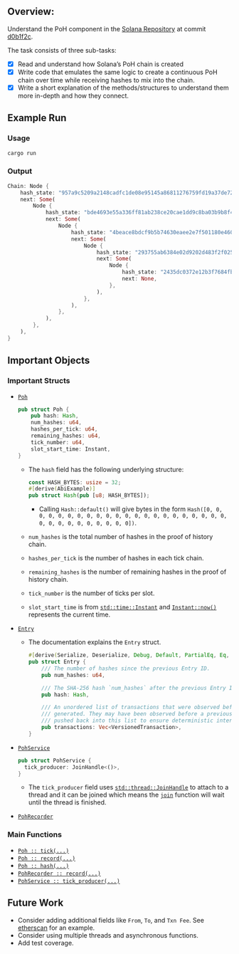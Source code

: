 ## Overview:

Understand the PoH component in the [Solana Repository](https://github.com/solana-labs/solana) at commit [d0b1f2c](https://github.com/solana-labs/solana/commit/d0b1f2c7c0ac90543ed6935f65b7cfc4673f74da).

The task consists of three sub-tasks:
- [x] Read and understand how Solana’s PoH chain is created
- [x] Write code that emulates the same logic to create a continuous PoH chain over time while
receiving hashes to mix into the chain.
- [x] Write a short explanation of the methods/structures to understand them more in-depth and how they connect. 

## Example Run

### Usage
```Rust
cargo run
```

### Output
```Rust
Chain: Node {
    hash_state: "957a9c5209a2148cadfc1de08e95145a86811276759fd19a37de72dcafb94118",
    next: Some(
        Node {
            hash_state: "bde4693e55a336ff81ab238ce20cae1dd9c8ba03b9b8f43963f5569bf3cf5229",
            next: Some(
                Node {
                    hash_state: "4beace8bdcf9b5b74630eaee2e7f501180e46025ca89b05e7e041fbe953d817a",
                    next: Some(
                        Node {
                            hash_state: "293755ab6384e02d9202d483f2f0250100d786e75fdab1b6f3925b2800ece3cb",
                            next: Some(
                                Node {
                                    hash_state: "2435dc0372e12b3f7684fb7093fbe6f6dee79dbff96cc28b1687839ef526e02f",
                                    next: None,
                                },
                            ),
                        },
                    ),
                },
            ),
        },
    ),
}
```

## Important Objects

### Important Structs
- [`Poh`](https://github.com/solana-labs/solana/blob/d0b1f2c7c0ac90543ed6935f65b7cfc4673f74da/entry/src/poh.rs#L10)
    ```Rust
    pub struct Poh {
        pub hash: Hash,
        num_hashes: u64,
        hashes_per_tick: u64,
        remaining_hashes: u64,
        tick_number: u64,
        slot_start_time: Instant,
    }
    ```
    - The `hash` field has the following underlying structure:
        ```Rust
        const HASH_BYTES: usize = 32;
        #[derive(AbiExample)]
        pub struct Hash(pub [u8; HASH_BYTES]);
        ```
        - Calling `Hash::default()` will give bytes in the form `Hash([0, 0, 0, 0, 0, 0, 0, 0, 0, 0, 0, 0, 0, 0, 0, 0, 0, 0, 0, 0, 0, 0, 0, 0, 0, 0, 0, 0, 0, 0, 0, 0])`.
     
    - `num_hashes` is the total number of hashes in the proof of history chain.
    - `hashes_per_tick` is the number of hashes in each tick chain.
    - `remaining_hashes` is the number of remaining hashes in the proof of history chain.
    - `tick_number` is the number of ticks per slot. 
    - `slot_start_time` is from [`std::time::Instant`](https://doc.rust-lang.org/nightly/std/time/struct.Instant.html) and [`Instant::now()`](https://doc.rust-lang.org/nightly/std/time/struct.Instant.html#method.now) represents the current time. 
    
- [`Entry`](https://github.com/solana-labs/solana/blob/d0b1f2c7c0ac90543ed6935f65b7cfc4673f74da/entry/src/entry.rs#L135)
    - The documentation explains the `Entry` struct.
        ```Rust
        #[derive(Serialize, Deserialize, Debug, Default, PartialEq, Eq, Clone)]
        pub struct Entry {
            /// The number of hashes since the previous Entry ID.
            pub num_hashes: u64,
        
            /// The SHA-256 hash `num_hashes` after the previous Entry ID.
            pub hash: Hash,
        
            /// An unordered list of transactions that were observed before the Entry ID was
            /// generated. They may have been observed before a previous Entry ID but were
            /// pushed back into this list to ensure deterministic interpretation of the ledger.
            pub transactions: Vec<VersionedTransaction>,
        }
        ```
- [`PohService`](https://github.com/solana-labs/solana/blob/d0b1f2c7c0ac90543ed6935f65b7cfc4673f74da/poh/src/poh_service.rs#L20)
  ```Rust
  pub struct PohService {
    tick_producer: JoinHandle<()>,
  }
  ```
  - The `tick_producer` field uses [`std::thread::JoinHandle`](https://doc.rust-lang.org/std/thread/struct.JoinHandle.html#) to attach to a thread and it can be joined which means the [`join`](https://doc.rust-lang.org/std/thread/struct.JoinHandle.html#method.join) function will wait until the thread is finished.
    
- [`PohRecorder`](https://github.com/solana-labs/solana/blob/d0b1f2c7c0ac90543ed6935f65b7cfc4673f74da/poh/src/poh_recorder.rs#L282)

### Main Functions
- [`Poh :: tick(...)`](https://github.com/solana-labs/solana/blob/d0b1f2c7c0ac90543ed6935f65b7cfc4673f74da/entry/src/poh.rs#L90)
- [`Poh :: record(...)`](https://github.com/solana-labs/solana/blob/d0b1f2c7c0ac90543ed6935f65b7cfc4673f74da/entry/src/poh.rs#L74)
- [`Poh :: hash(...)`](https://github.com/solana-labs/solana/blob/d0b1f2c7c0ac90543ed6935f65b7cfc4673f74da/entry/src/poh.rs#L61)
- [`PohRecorder :: record(...)`](https://github.com/solana-labs/solana/blob/d0b1f2c7c0ac90543ed6935f65b7cfc4673f74da/poh/src/poh_recorder.rs#L205)
- [`PohService :: tick_producer(...)`](https://github.com/solana-labs/solana/blob/d0b1f2c7c0ac90543ed6935f65b7cfc4673f74da/poh/src/poh_service.rs#L332)

## Future Work
- Consider adding additional fields like `From`, `To`, and `Txn Fee`. See [etherscan](https://etherscan.io/txs) for an example.
- Consider using multiple threads and asynchronous functions. 
- Add test coverage. 
